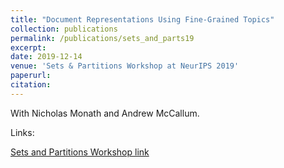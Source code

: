```yaml
---
title: "Document Representations Using Fine-Grained Topics"
collection: publications
permalink: /publications/sets_and_parts19
excerpt: 
date: 2019-12-14
venue: 'Sets & Partitions Workshop at NeurIPS 2019'
paperurl: 
citation: 
---
```


With Nicholas Monath and Andrew McCallum.

Links:

<a href='https://drive.google.com/file/d/1b0iVSW17XeBopTrODt9xEQ1oVq5kRL2A/view'>Sets and Partitions Workshop link</a>
